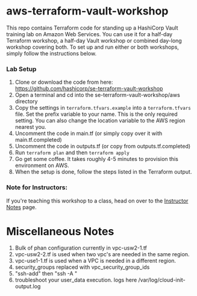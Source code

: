 # aws-terraform-vault-workshop
This repo contains Terraform code for standing up a HashiCorp Vault training lab on Amazon Web Services. You can use it for a half-day Terraform workshop, a half-day Vault workshop or combined day-long workshop covering both. To set up and run either or both workshops, simply follow the instructions below.

### Lab Setup
1. Clone or download the code from here: https://github.com/hashicorp/se-terraform-vault-workshop
1. Open a terminal and cd into the se-terraform-vault-workshop/aws directory
1. Copy the settings in `terraform.tfvars.example` into a `terraform.tfvars` file. Set the prefix variable to your name. This is the only required setting. You can also change the location variable to the AWS region nearest you.
1. Uncomment the code in main.tf (or simply copy over it with main.tf.completed)
1. Uncomment the code in outputs.tf (or copy from outputs.tf.completed)
1. Run `terraform plan` and then `terraform apply`
1. Go get some coffee. It takes roughly 4-5 minutes to provision this environment on AWS.
1. When the setup is done, follow the steps listed in the Terraform output.

### Note for Instructors:
If you're teaching this workshop to a class, head on over to the [Instructor Notes](../INSTRUCTOR_NOTES.md) page.



# Miscellaneous Notes
1. Bulk of phan configuration currently in vpc-usw2-1.tf
1. vpc-usw2-2.tf is used when two vpc's are needed in the same region.
1. vpc-use1-1.tf is used when a VPC is needed in a different region.
1. security_groups replaced with vpc_security_group_ids
1. "ssh-add" then "ssh -A <bastion>"
1. troubleshoot your user_data execution. logs here /var/log/cloud-init-output.log